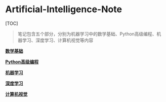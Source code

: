 # Artificial-Intelligence-Note
[TOC]

> 笔记包含五个部分，分别为机器学习中的数学基础、Python高级编程、机器学习、深度学习、计算机视觉等内容

[**数学基础**](https://github.com/wuyuanfei/artificial-intelligence-note/blob/master/1-%E6%95%B0%E5%AD%A6%E5%9F%BA%E7%A1%80.md)

[**Python高级编程**](https://github.com/wuyuanfei/artificial-intelligence-note/blob/master/2-Python%E9%AB%98%E7%BA%A7.md)

[**机器学习**](https://github.com/wuyuanfei/artificial-intelligence-note/blob/master/3-%E6%9C%BA%E5%99%A8%E5%AD%A6%E4%B9%A0.md)

[**深度学习**](https://github.com/wuyuanfei/artificial-intelligence-note/blob/master/4-%E6%B7%B1%E5%BA%A6%E5%AD%A6%E4%B9%A0.md)

[**计算机视觉**](https://github.com/wuyuanfei/artificial-intelligence-note/blob/master/5-%E8%AE%A1%E7%AE%97%E6%9C%BA%E8%A7%86%E8%A7%89.md)

